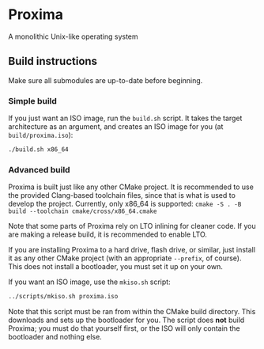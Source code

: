 # Proxima
A monolithic Unix-like operating system

## Build instructions
Make sure all submodules are up-to-date before beginning.

### Simple build
If you just want an ISO image, run the `build.sh` script. It takes the target architecture as an argument, and creates
an ISO image for you (at `build/proxima.iso`):
```sh
./build.sh x86_64
```

### Advanced build

Proxima is built just like any other CMake project. It is recommended to use the provided Clang-based toolchain files,
since that is what is used to develop the project. Currently, only x86_64 is supported:
`cmake -S . -B build --toolchain cmake/cross/x86_64.cmake`

Note that some parts of Proxima rely on LTO inlining for cleaner code. If you are making a release build, it is
recommended to enable LTO.

If you are installing Proxima to a hard drive, flash drive, or similar, just install it as any other CMake project
(with an appropriate `--prefix`, of course). This does not install a bootloader, you must set it up on your own.

If you want an ISO image, use the `mkiso.sh` script:
```sh
../scripts/mkiso.sh proxima.iso
```
Note that this script must be ran from within the CMake build directory. This downloads and sets up the bootloader for
you. The script does **not** build Proxima; you must do that yourself first, or the ISO will only contain the
bootloader and nothing else.
